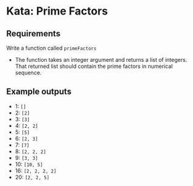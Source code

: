 # Kata: Prime Factors

## Requirements

Write a function called `primeFactors`

- The function takes an integer argument and returns a list of integers. 
  That returned list should contain the prime factors in numerical sequence.

## Example outputs

- 1: `[]`
- 2: `[2]`
- 3: `[3]`
- 4: `[2, 2]`
- 5: `[5]`
- 6: `[2, 3]`
- 7: `[7]`
- 8: `[2, 2, 2]`
- 9: `[3, 3]`
- 10: `[10, 5]`
- 16: `[2, 2, 2, 2]`
- 20: `[2, 2, 5]`

